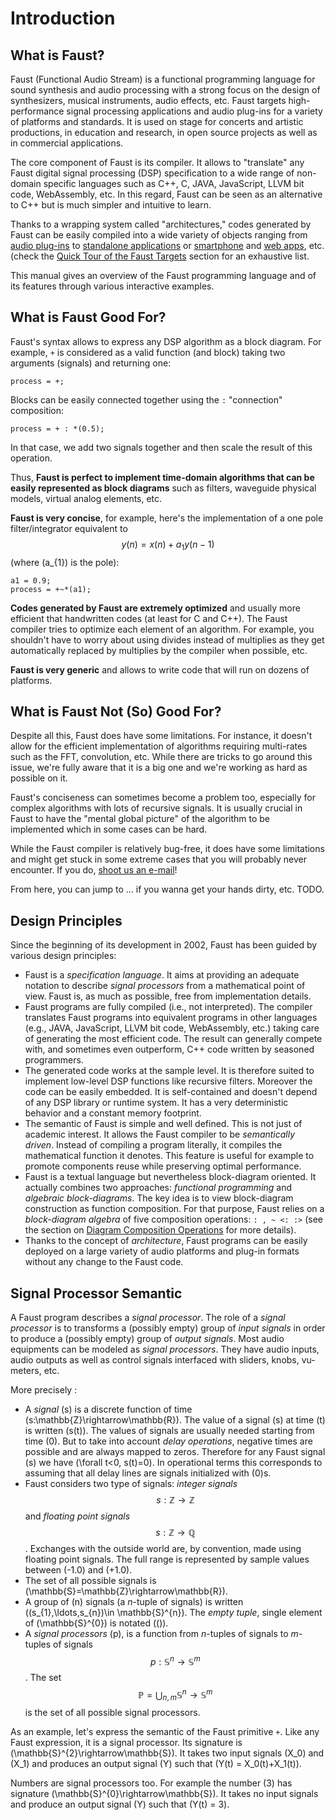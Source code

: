 <!-- doc-begin -->

# Introduction 

## What is Faust?

Faust (Functional Audio Stream) is a functional programming language for sound 
synthesis and audio processing with a strong focus on the design of 
synthesizers, musical instruments, audio effects, etc. Faust targets 
high-performance signal processing applications and audio plug-ins for 
a variety of platforms and standards. It is used on stage for concerts and 
artistic productions, in education and research, in open source projects as 
well as in commercial applications.

The core component of Faust is its compiler. It allows to "translate" any Faust 
digital signal processing (DSP) specification to a wide range of non-domain 
specific languages such as C++, C, JAVA, JavaScript, LLVM bit code, WebAssembly, 
etc. In this regard, Faust can be seen as an alternative to C++ but is much 
simpler and intuitive to learn. 

Thanks to a wrapping system called "architectures," codes generated by Faust 
can be easily compiled into a wide variety of objects ranging from 
[audio plug-ins](TODO-tutorial) to [standalone applications](TODO-tutorial) or 
[smartphone](TODO-tutorial) and [web apps](TODO-tutorial), etc. (check the 
[Quick Tour of the Faust Targets](#a-quick-tour-of-the-faust-targets) section
for an exhaustive list.

This manual gives an overview of the Faust programming language and of its 
features through various interactive examples.

## What is Faust Good For?

Faust's syntax allows to express any DSP algorithm as a block diagram. For 
example, `+` is considered as a valid function (and block) taking two arguments 
(signals) and returning one:

<!-- faust-run -->
```
process = +;
```
<!-- /faust-run -->

Blocks can be easily connected together using the `:` "connection" composition:

<!-- faust-run -->
```
process = + : *(0.5);
```
<!-- /faust-run -->

In that case, we add two signals together and then scale the result of this 
operation.

Thus, **Faust is perfect to implement time-domain algorithms that can be easily 
represented as block diagrams** such as filters, waveguide physical models, 
virtual analog elements, etc.

**Faust is very concise**, for example, here's the implementation of a one pole 
filter/integrator equivalent to $$y(n) = x(n) + a_{1}y(n-1)$$ (where  \(a_{1}\) is 
the pole):

<!-- faust-run -->
```
a1 = 0.9;
process = +~*(a1);
```
<!-- /faust-run -->

**Codes generated by Faust are extremely optimized** and usually more efficient 
that handwritten codes (at least for C and C++). The Faust compiler tries to 
optimize each element of an algorithm. For example, you shouldn't have to 
worry about using divides instead of multiplies as they get automatically 
replaced by multiplies by the compiler when possible, etc.

**Faust is very generic** and allows to write code that will run on dozens of 
platforms.

<!-- If we stick to this, we should also talk about the web capabilities: in
other words be a bit more specific here. -->

## What is Faust Not (So) Good For?

Despite all this, Faust does have some limitations. For instance, it doesn't 
allow for the efficient implementation of algorithms requiring multi-rates such 
as the FFT, convolution, etc. While there are tricks to go around this issue, 
we're fully aware that it is a big one and we're working as hard as possible on 
it.

Faust's conciseness can sometimes become a problem too, especially for complex 
algorithms with lots of recursive signals. It is usually crucial in Faust to 
have the "mental global picture" of the algorithm to be implemented which in 
some cases can be hard.

While the Faust compiler is relatively bug-free, it does have some limitations 
and might get stuck in some extreme cases that you will probably never 
encounter. If you do, [shoot us an e-mail](https://sourceforge.net/p/faudiostream/mailman/)!

From here, you can jump to ... if you wanna get your hands dirty, etc. TODO.

## Design Principles

Since the beginning of its development in 2002, Faust has been guided by
various design principles:

* Faust is a *specification language*. It aims at providing an adequate 
notation to describe *signal processors* from a mathematical point of view. 
Faust is, as much as possible, free from implementation details. 
* Faust programs are fully compiled (i.e., not interpreted). The compiler 
translates Faust programs into equivalent programs in other languages (e.g., 
JAVA, JavaScript, LLVM bit code, WebAssembly, etc.) taking care of generating 
the most efficient code. The result can generally compete with, and sometimes 
even outperform, C++ code written by seasoned programmers. 
* The generated code works at the sample level. It is therefore suited to 
implement low-level DSP functions like recursive filters. Moreover the code can 
be easily embedded. It is self-contained and doesn't depend of any DSP library 
or runtime system. It has a very deterministic behavior and a constant memory 
footprint. 
* The semantic of Faust is simple and well defined. This is not just of 
academic interest. It allows the Faust compiler to be *semantically driven*. 
Instead of compiling a program literally, it compiles the mathematical function 
it denotes. This feature is useful for example to promote components reuse 
while preserving optimal performance.  
* Faust is a textual language but nevertheless block-diagram oriented. It 
actually combines two approaches: *functional programming* and *algebraic 
block-diagrams*. The key idea is to view block-diagram construction as function 
composition. For that purpose, Faust relies on a *block-diagram algebra* of 
five composition operations: `: , ~ <: :>` (see the section on 
[Diagram Composition Operations](#diagram-composition-operations) for more
details).
* Thanks to the concept of *architecture*, Faust programs can be easily 
deployed on a large variety of audio platforms and plug-in formats without any 
change to the Faust code.

## Signal Processor Semantic

A Faust program describes a *signal processor*. The role of a *signal processor* 
is to transforms a (possibly empty) group of *input signals* in order to 
produce a (possibly empty) group of *output signals*. Most audio equipments can 
be modeled as *signal processors*. They have audio inputs, audio outputs as 
well as control signals interfaced with sliders, knobs, vu-meters, etc. 

More precisely :

* A *signal* \(s\) is a discrete function of time 
\(s:\mathbb{Z}\rightarrow\mathbb{R}\). The value of a signal \(s\) at time \(t\) is 
written \(s(t)\). The values of signals are usually needed starting from time \(0\). 
But to take into account *delay operations*, negative times are possible and 
are always mapped to zeros. Therefore for any Faust signal \(s\) we have 
\(\forall t<0, s(t)=0\). In operational terms this corresponds to assuming that 
all delay lines are signals initialized with \(0\)s. 
* Faust considers two type of signals: *integer signals* 
$$s:\mathbb{Z}\rightarrow\mathbb{Z}$$ and *floating point signals* 
$$s:\mathbb{Z}\rightarrow\mathbb{Q}$$. 
Exchanges with the outside world are, by 
convention, made using floating point signals. The full range is represented by 
sample values between \(-1.0\) and \(+1.0\).
* The set of all possible  signals is \(\mathbb{S}=\mathbb{Z}\rightarrow\mathbb{R}\).
* A group of \(n\) signals (a *n*-tuple of signals) is written 
\((s_{1},\ldots,s_{n})\in \mathbb{S}^{n}\). The *empty tuple*, single element of 
\(\mathbb{S}^{0}\) is notated \(()\).
* A *signal processors* \(p\), is a function from *n*-tuples of signals to 
*m*-tuples of signals $$p:\mathbb{S}^{n}\rightarrow\mathbb{S}^{m}$$. The set 
$$\mathbb{P}=\bigcup_{n,m}\mathbb{S}^{n}\rightarrow\mathbb{S}^{m}$$ is the
set of all possible signal processors.

As an example, let's express the semantic of the Faust primitive `+`. Like any 
Faust expression, it is a signal processor. Its signature is
\(\mathbb{S}^{2}\rightarrow\mathbb{S}\). It takes two input signals \(X_0\) and 
\(X_1\) and produces an output signal \(Y\) such that \(Y(t) = X_0(t)+X_1(t)\). 

Numbers are signal processors too. For example the number \(3\) has signature  \(\mathbb{S}^{0}\rightarrow\mathbb{S}\). It takes no input signals and produce an 
output signal \(Y\) such that \(Y(t) = 3\). 
